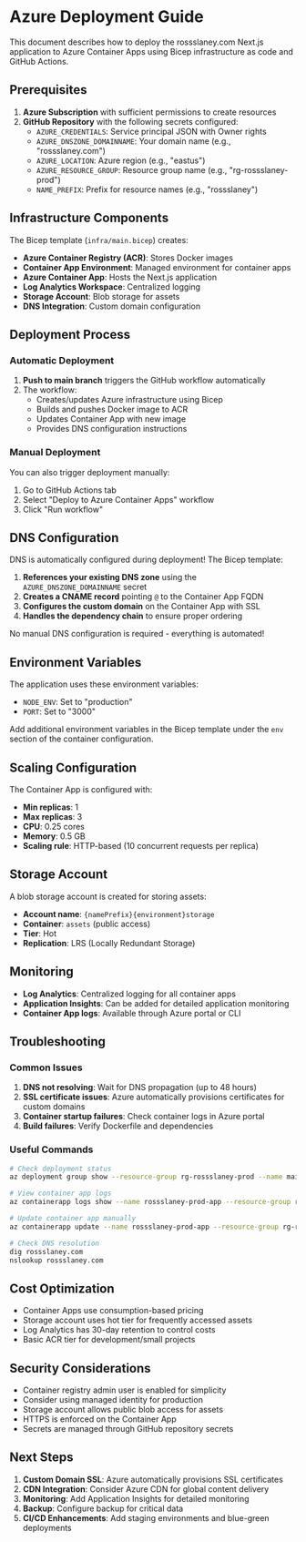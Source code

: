 # Azure Deployment Guide

This document describes how to deploy the rossslaney.com Next.js application to Azure Container Apps using Bicep infrastructure as code and GitHub Actions.

## Prerequisites

1. **Azure Subscription** with sufficient permissions to create resources
2. **GitHub Repository** with the following secrets configured:
   - `AZURE_CREDENTIALS`: Service principal JSON with Owner rights
   - `AZURE_DNSZONE_DOMAINNAME`: Your domain name (e.g., "rossslaney.com")
   - `AZURE_LOCATION`: Azure region (e.g., "eastus")
   - `AZURE_RESOURCE_GROUP`: Resource group name (e.g., "rg-rossslaney-prod")
   - `NAME_PREFIX`: Prefix for resource names (e.g., "rossslaney")

## Infrastructure Components

The Bicep template (`infra/main.bicep`) creates:

- **Azure Container Registry (ACR)**: Stores Docker images
- **Container App Environment**: Managed environment for container apps
- **Azure Container App**: Hosts the Next.js application
- **Log Analytics Workspace**: Centralized logging
- **Storage Account**: Blob storage for assets
- **DNS Integration**: Custom domain configuration

## Deployment Process

### Automatic Deployment

1. **Push to main branch** triggers the GitHub workflow automatically
2. The workflow:
   - Creates/updates Azure infrastructure using Bicep
   - Builds and pushes Docker image to ACR
   - Updates Container App with new image
   - Provides DNS configuration instructions

### Manual Deployment

You can also trigger deployment manually:

1. Go to GitHub Actions tab
2. Select "Deploy to Azure Container Apps" workflow
3. Click "Run workflow"

## DNS Configuration

DNS is automatically configured during deployment! The Bicep template:

1. **References your existing DNS zone** using the `AZURE_DNSZONE_DOMAINNAME` secret
2. **Creates a CNAME record** pointing `@` to the Container App FQDN
3. **Configures the custom domain** on the Container App with SSL
4. **Handles the dependency chain** to ensure proper ordering

No manual DNS configuration is required - everything is automated!

## Environment Variables

The application uses these environment variables:

- `NODE_ENV`: Set to "production"
- `PORT`: Set to "3000"

Add additional environment variables in the Bicep template under the `env` section of the container configuration.

## Scaling Configuration

The Container App is configured with:

- **Min replicas**: 1
- **Max replicas**: 3
- **CPU**: 0.25 cores
- **Memory**: 0.5 GB
- **Scaling rule**: HTTP-based (10 concurrent requests per replica)

## Storage Account

A blob storage account is created for storing assets:

- **Account name**: `{namePrefix}{environment}storage`
- **Container**: `assets` (public access)
- **Tier**: Hot
- **Replication**: LRS (Locally Redundant Storage)

## Monitoring

- **Log Analytics**: Centralized logging for all container apps
- **Application Insights**: Can be added for detailed application monitoring
- **Container App logs**: Available through Azure portal or CLI

## Troubleshooting

### Common Issues

1. **DNS not resolving**: Wait for DNS propagation (up to 48 hours)
2. **SSL certificate issues**: Azure automatically provisions certificates for custom domains
3. **Container startup failures**: Check container logs in Azure portal
4. **Build failures**: Verify Dockerfile and dependencies

### Useful Commands

```bash
# Check deployment status
az deployment group show --resource-group rg-rossslaney-prod --name main

# View container app logs
az containerapp logs show --name rossslaney-prod-app --resource-group rg-rossslaney-prod

# Update container app manually
az containerapp update --name rossslaney-prod-app --resource-group rg-rossslaney-prod --image <new-image>

# Check DNS resolution
dig rossslaney.com
nslookup rossslaney.com
```

## Cost Optimization

- Container Apps use consumption-based pricing
- Storage account uses hot tier for frequently accessed assets
- Log Analytics has 30-day retention to control costs
- Basic ACR tier for development/small projects

## Security Considerations

- Container registry admin user is enabled for simplicity
- Consider using managed identity for production
- Storage account allows public blob access for assets
- HTTPS is enforced on the Container App
- Secrets are managed through GitHub repository secrets

## Next Steps

1. **Custom Domain SSL**: Azure automatically provisions SSL certificates
2. **CDN Integration**: Consider Azure CDN for global content delivery
3. **Monitoring**: Add Application Insights for detailed monitoring
4. **Backup**: Configure backup for critical data
5. **CI/CD Enhancements**: Add staging environments and blue-green deployments
